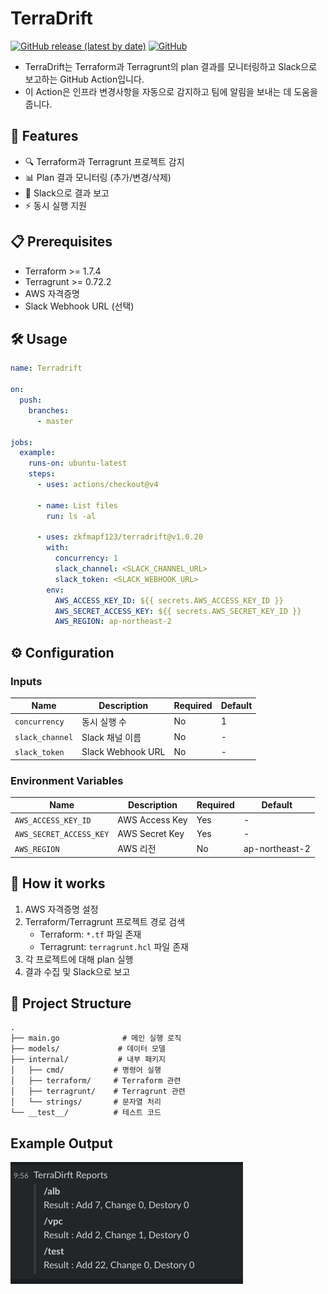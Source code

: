 # TerraDrift

[![GitHub release (latest by date)](https://img.shields.io/github/v/release/zkfmapf123/terradrift)](https://github.com/zkfmapf123/terradrift/tags)
[![GitHub](https://img.shields.io/github/license/zkfmapf123/terradrift)](https://github.com/zkfmapf123/terradrift/blob/master/LICENSE)

- TerraDrift는 Terraform과 Terragrunt의 plan 결과를 모니터링하고 Slack으로 보고하는 GitHub Action입니다. 
- 이 Action은 인프라 변경사항을 자동으로 감지하고 팀에 알림을 보내는 데 도움을 줍니다.

## 🚀 Features

- 🔍 Terraform과 Terragrunt 프로젝트 감지
- 📊 Plan 결과 모니터링 (추가/변경/삭제)
- 📨 Slack으로 결과 보고
- ⚡ 동시 실행 지원

## 📋 Prerequisites

- Terraform >= 1.7.4
- Terragrunt >= 0.72.2
- AWS 자격증명
- Slack Webhook URL (선택)

## 🛠️ Usage

```yaml
name: Terradrift

on:
  push:
    branches:
      - master

jobs:
  example:
    runs-on: ubuntu-latest
    steps:
      - uses: actions/checkout@v4

      - name: List files
        run: ls -al

      - uses: zkfmapf123/terradrift@v1.0.20
        with:   
          concurrency: 1
          slack_channel: <SLACK_CHANNEL_URL>
          slack_token: <SLACK_WEBHOOK_URL>
        env:
          AWS_ACCESS_KEY_ID: ${{ secrets.AWS_ACCESS_KEY_ID }}
          AWS_SECRET_ACCESS_KEY: ${{ secrets.AWS_SECRET_KEY_ID }}
          AWS_REGION: ap-northeast-2
```

## ⚙️ Configuration

### Inputs

| Name | Description | Required | Default |
|------|-------------|----------|---------|
| `concurrency` | 동시 실행 수 | No | 1 |
| `slack_channel` | Slack 채널 이름 | No | - |
| `slack_token` | Slack Webhook URL | No | - |

### Environment Variables

| Name | Description | Required | Default |
|------|-------------|----------|---------|
| `AWS_ACCESS_KEY_ID` | AWS Access Key | Yes | - |
| `AWS_SECRET_ACCESS_KEY` | AWS Secret Key | Yes | - |
| `AWS_REGION` | AWS 리전 | No | ap-northeast-2 |

## 🔄 How it works

1. AWS 자격증명 설정
2. Terraform/Terragrunt 프로젝트 경로 검색
   - Terraform: `*.tf` 파일 존재
   - Terragrunt: `terragrunt.hcl` 파일 존재
3. 각 프로젝트에 대해 plan 실행
4. 결과 수집 및 Slack으로 보고

## 📁 Project Structure

```
.
├── main.go              # 메인 실행 로직
├── models/             # 데이터 모델
├── internal/           # 내부 패키지
│   ├── cmd/           # 명령어 실행
│   ├── terraform/     # Terraform 관련
│   ├── terragrunt/    # Terragrunt 관련
│   └── strings/       # 문자열 처리
└── __test__/          # 테스트 코드
```

## Example Output

![output](./public/screenshot.png)